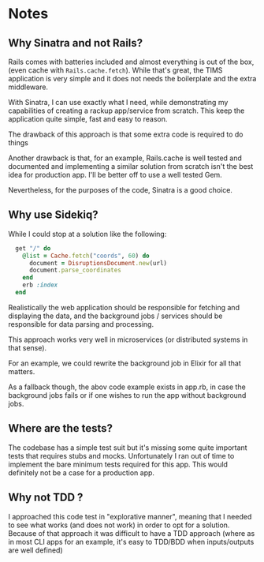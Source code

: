 # Notes

## Why Sinatra and not Rails?

Rails comes with batteries included and almost everything is out of the box, (even cache with `Rails.cache.fetch`). While that's great, the TIMS application is very simple and it does not needs the boilerplate and the extra middleware.

With Sinatra, I can use exactly what I need, while demonstrating my capabilities of creating a rackup app/service from scratch. This keep the application quite simple, fast and easy to reason.

The drawback of this approach is that some extra code is required to do things

Another drawback is that, for an example, Rails.cache is well tested and documented and implementing a similar solution from scratch isn't the best idea for production app. I'll be better off to use a well tested Gem.

Nevertheless, for the purposes of the code, Sinatra is a good choice.

## Why use Sidekiq?

While I could stop at a solution like the following:

```ruby
  get "/" do
    @list = Cache.fetch("coords", 60) do
      document = DisruptionsDocument.new(url)
      document.parse_coordinates
    end
    erb :index
  end
```

Realistically the web application should be responsible for fetching and displaying the data, and the background jobs / services should be responsible for data parsing and processing.

This approach works very well in microservices (or distributed systems in that sense).

For an example, we could rewrite the background job in Elixir for all that matters.

As a fallback though, the abov code example exists in app.rb, in case the background jobs fails or if one wishes to run the app without background jobs.

## Where are the tests?

The codebase has a simple test suit but it's missing some quite important tests that requires stubs and mocks. Unfortunately I ran out of time to implement the bare minimum tests required for this app. This would definitely not be a case for a production app.

## Why not TDD ?

I approached this code test in "explorative manner", meaning that I needed to see what works (and does not work) in order to opt for a solution. Because of that approach it was difficult to have a TDD approach (where as in most CLI apps for an example, it's easy to TDD/BDD when inputs/outputs are well defined)